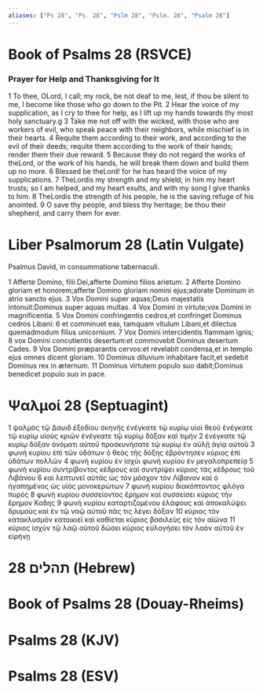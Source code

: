 ```yaml
---
aliases: ["Ps 28", "Ps. 28", "Pslm 28", "Pslm. 28", "Psalm 28"]
---
```



# Book of Psalms 28 (RSVCE)

### Prayer for Help and Thanksgiving for It
1 To thee, OLord, I call; my rock, be not deaf to me, lest, if thou be silent to me, I become like those who go down to the Pit.
2 Hear the voice of my supplication, as I cry to thee for help, as I lift up my hands towards thy most holy sanctuary.g
3 Take me not off with the wicked, with those who are workers of evil, who speak peace with their neighbors, while mischief is in their hearts.
4 Requite them according to their work, and according to the evil of their deeds; requite them according to the work of their hands; render them their due reward.
5 Because they do not regard the works of theLord, or the work of his hands, he will break them down and build them up no more.
6 Blessed be theLord! for he has heard the voice of my supplications.
7 TheLordis my strength and my shield; in him my heart trusts; so I am helped, and my heart exults, and with my song I give thanks to him.
8 TheLordis the strength of his people, he is the saving refuge of his anointed.
9 O save thy people, and bless thy heritage; be thou their shepherd, and carry them for ever.


# Liber Psalmorum 28 (Latin Vulgate)

 Psalmus David, in consummatione tabernaculi.

1 Afferte Domino, filii Dei,afferte Domino filios arietum.
2 Afferte Domino gloriam et honorem;afferte Domino gloriam nomini ejus;adorate Dominum in atrio sancto ejus.
3 Vox Domini super aquas;Deus majestatis intonuit:Dominus super aquas multas.
4 Vox Domini in virtute;vox Domini in magnificentia.
5 Vox Domini confringentis cedros,et confringet Dominus cedros Libani:
6 et comminuet eas, tamquam vitulum Libani,et dilectus quemadmodum filius unicornium.
7 Vox Domini intercidentis flammam ignis;
8 vox Domini concutientis desertum:et commovebit Dominus desertum Cades.
9 Vox Domini præparantis cervos:et revelabit condensa,et in templo ejus omnes dicent gloriam.
10 Dominus diluvium inhabitare facit,et sedebit Dominus rex in æternum.
11 Dominus virtutem populo suo dabit;Dominus benedicet populo suo in pace.


# Ψαλμοί 28 (Septuagint)

1 ψαλμὸς τῷ Δαυιδ ἐξοδίου σκηνῆς ἐνέγκατε τῷ κυρίῳ υἱοὶ θεοῦ ἐνέγκατε τῷ κυρίῳ υἱοὺς κριῶν ἐνέγκατε τῷ κυρίῳ δόξαν καὶ τιμήν
2 ἐνέγκατε τῷ κυρίῳ δόξαν ὀνόματι αὐτοῦ προσκυνήσατε τῷ κυρίῳ ἐν αὐλῇ ἁγίᾳ αὐτοῦ
3 φωνὴ κυρίου ἐπὶ τῶν ὑδάτων ὁ θεὸς τῆς δόξης ἐβρόντησεν κύριος ἐπὶ ὑδάτων πολλῶν
4 φωνὴ κυρίου ἐν ἰσχύι φωνὴ κυρίου ἐν μεγαλοπρεπείᾳ
5 φωνὴ κυρίου συντρίβοντος κέδρους καὶ συντρίψει κύριος τὰς κέδρους τοῦ Λιβάνου
6 καὶ λεπτυνεῖ αὐτὰς ὡς τὸν μόσχον τὸν Λίβανον καὶ ὁ ἠγαπημένος ὡς υἱὸς μονοκερώτων
7 φωνὴ κυρίου διακόπτοντος φλόγα πυρός
8 φωνὴ κυρίου συσσείοντος ἔρημον καὶ συσσείσει κύριος τὴν ἔρημον Καδης
9 φωνὴ κυρίου καταρτιζομένου ἐλάφους καὶ ἀποκαλύψει δρυμούς καὶ ἐν τῷ ναῷ αὐτοῦ πᾶς τις λέγει δόξαν
10 κύριος τὸν κατακλυσμὸν κατοικιεῖ καὶ καθίεται κύριος βασιλεὺς εἰς τὸν αἰῶνα
11 κύριος ἰσχὺν τῷ λαῷ αὐτοῦ δώσει κύριος εὐλογήσει τὸν λαὸν αὐτοῦ ἐν εἰρήνῃ


# 28 תהלים (Hebrew)


# Book of Psalms 28 (Douay-Rheims)


# Psalms 28 (KJV)


# Psalms 28 (ESV)

